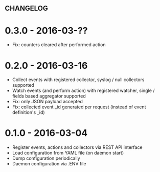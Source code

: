 ## CHANGELOG

# 0.3.0 - 2016-03-??

* Fix: counters cleared after performed action

# 0.2.0 - 2016-03-16

* Collect events with registered collector, syslog / null collectors supported
* Watch events (and perform action) with registered watcher, single / fields based aggregator supported
* Fix: only JSON payload accepted
* Fix: collected event _id generated per request (instead of event definition's _id)

# 0.1.0 - 2016-03-04

* Register events, actions and collectors via REST API interface
* Load configuration from YAML file (on daemon start)
* Dump configuration periodically
* Daemon configuration via .ENV file
